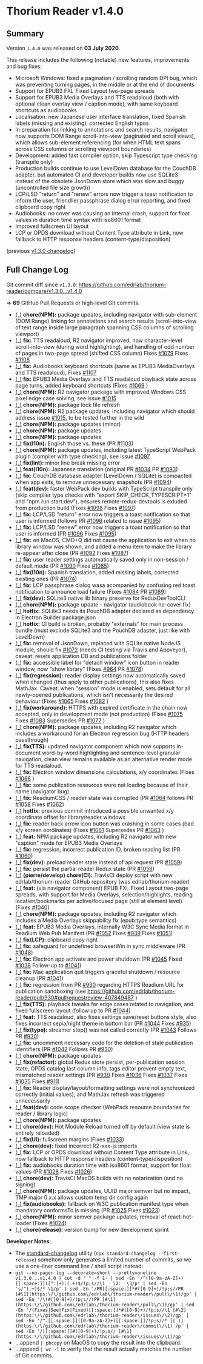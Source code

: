 # Thorium Reader v1.4.0

## Summary

Version `1.4.0` was released on **03 July 2020**.

This release includes the following (notable) new features, improvements and bug fixes:

* Microsoft Windows: fixed a pagination / scrolling random DPI bug, which was preventing turning pages, in the middle or at the end of documents
* Support for EPUB3 FXL Fixed Layout two-page spreads
* Support for EPUB3 Media Overlays and TTS readaloud (both with optional clean overlay view / caption mode), with same keyboard shortcuts as audiobooks
* Localisation: new Japanese user interface translation, fixed Spanish labels (missing and existing), corrected English typos
* In preparation for linking to annotations and search results, navigator now supports DOM Range scroll-into-view (paginated and scroll views), which allows sub-element referencing (for when HTML text spans across CSS columns or scrolling viewport boundaries)
* Development: added fast compiler option, skip Typescript type checking (transpile only)
* Production builds continue to use LevelDown database for the CouchDB adapter, but automated CI and developer builds now use SQLite3 instead of the obsolete JsonDown store which was slow and buggy (uncontrolled file size growth)
* LCP/LSD "return" and "renew" errors now trigger a toast notification to inform the user, friendlier passphrase dialog error reporting, and fixed clipboard copy right
* Audiobooks: no cover was causing an internal crash, support for float values in duration time syntax with iso8601 format
* Improved fullscreen UI layout
* LCP or OPDS download without Content Type attribute in Link, now fallback to HTTP response headers (content-type/disposition)

(previous [v1.3.0 changelog](./CHANGELOG-v1.3.0.md))

## Full Change Log

Git commit diff since `v1.3.0`:
https://github.com/edrlab/thorium-reader/compare/v1.3.0...v1.4.0

=> **69** GitHub Pull Requests or high-level Git commits.

* [(_)](https://github.com/edrlab/thorium-reader/commit/3e1ecb6b167828efcbf5f6fc20ca79fa585ea265) __chore(NPM):__ package updates, including navigator with sub-element (DOM Range) linking for annotations and search results (scroll-into-view of text range inside large paragraph spanning CSS columns of scrolling viewport)
* [(_)](https://github.com/edrlab/thorium-reader/commit/96a561edecc10eabcdecc4f3a21d023e9d9ccb4b) __fix:__ TTS readaloud, R2 navigator improved, now character-level scroll-into-view (during word highlighting), and handling of odd number of pages in two-page spread (shifted CSS column) Fixes [#1079](https://github.com/edrlab/thorium-reader/issues/1079) Fixes [#1108](https://github.com/edrlab/thorium-reader/issues/1108)
* [(_)](https://github.com/edrlab/thorium-reader/commit/6862e38ef74f6c651c5b5ee19efdde39c108b6f8) __fix:__ Audiobooks keyboard shortcuts (same as EPUB3 MediaOverlays and TTS readaloud), Fixes [#1107](https://github.com/edrlab/thorium-reader/issues/1107)
* [(_)](https://github.com/edrlab/thorium-reader/commit/4882c83330c800becf5e9950af6873b50e9236e2) __fix:__ EPUB3 Media Overlays and TTS readaloud playback state across page turns, added keyboard shortcuts (Fixes [#1069](https://github.com/edrlab/thorium-reader/issues/1069) )
* [(_)](https://github.com/edrlab/thorium-reader/commit/2772cb8ea06306b3a17aed273add756af9b78017) __chore(NPM):__ R2 navigator package with improved Windows CSS pixel edge case solving, see issue [#1015](https://github.com/edrlab/thorium-reader/issues/1015)
* [(_)](https://github.com/edrlab/thorium-reader/commit/81b0058abc90134cfa0d0ccccf10cdc8057b1ab3) __chore(NPM):__ package lock file refresh
* [(_)](https://github.com/edrlab/thorium-reader/commit/d701dc0d5b8790dfa34bae7d5ddccd538d45f5c1) __chore(NPM):__ R2 package updates, including navigator which should address issue [#1015](https://github.com/edrlab/thorium-reader/issues/1015), to be tested further in the wild
* [(_)](https://github.com/edrlab/thorium-reader/commit/145db9a72f61d3fb81a9281b60832d83e42b4a0c) __chore(NPM):__ package updates (minor)
* [(_)](https://github.com/edrlab/thorium-reader/commit/f66c63e093a42b143aa348bd9b7f2115ad59ee1f) __chore(NPM):__ package updates
* [(_)](https://github.com/edrlab/thorium-reader/commit/b547d3a7f7e6461b76901f35de1ae48e4e8ca6c2) __chore(NPM):__ package updates
* [(_)](https://github.com/edrlab/thorium-reader/commit/131c27ad47f26f815777658f6b4d5770bae0e768) __fix(l10n):__ English those vs. these (PR [#1103](https://github.com/edrlab/thorium-reader/pull/1103))
* [(_)](https://github.com/edrlab/thorium-reader/commit/fe730b6ff3c378d6a56f404e4669b87926f29958) __chore(NPM):__ package updates, including latest TypeScript WebPack plugin (compiler with type checking), see issue [#1097](https://github.com/edrlab/thorium-reader/issues/1097)
* [(_)](https://github.com/edrlab/thorium-reader/commit/b96b32996bff5a142629c8d8ae600969608cec26) __fix(lint):__ minor line break missing error
* [(_)](https://github.com/edrlab/thorium-reader/commit/c80f9b420d42899386344c7db3363b97a1f98f76) __feat(l10n):__ Japanese translation (original PR [#1034](https://github.com/edrlab/thorium-reader/pull/1034) PR [#1093](https://github.com/edrlab/thorium-reader/pull/1093))
* [(_)](https://github.com/edrlab/thorium-reader/commit/f8b16a0b5472affdad4cdb324913f0c549b9684f) __fix:__ CouchDB database adapter (LevelDown / SQLite) is compacted when app exits, to remove unnecessary snapshots (PR [#1094](https://github.com/edrlab/thorium-reader/pull/1094))
* [(_)](https://github.com/edrlab/thorium-reader/commit/6912519813212f2d2e8ef9c99070d7a8515fb881) __feat(dev):__ faster WebPack dev builds with TypeScript transpile only (skip compiler type checks with "export SKIP_CHECK_TYPESCRIPT=1" and "npm run start:dev"), ensures remote-redux-devtools is exluded from production build (Fixes [#1098](https://github.com/edrlab/thorium-reader/issues/1098) Fixes [#1097](https://github.com/edrlab/thorium-reader/issues/1097))
* [(_)](https://github.com/edrlab/thorium-reader/commit/a372e6a38e2dff65427934a97c960d8d00ea385d) __fix:__ LCP/LSD "return" error now triggers a toast notification so that user is informed (follows PR [#1096](https://github.com/edrlab/thorium-reader/pull/1096) related to issue [#1095](https://github.com/edrlab/thorium-reader/issues/1095))
* [(_)](https://github.com/edrlab/thorium-reader/commit/23d98ddaf76d4abc49690c1ffc0e0241d6f15994) __fix:__ LCP/LSD "renew" error now triggers a toast notification so that user is informed (PR [#1096](https://github.com/edrlab/thorium-reader/pull/1096) Fixes [#1095](https://github.com/edrlab/thorium-reader/issues/1095))
* [(_)](https://github.com/edrlab/thorium-reader/commit/5c7072e7d8a702b2f49d463ae50903ba6ef23e33) __fix:__ on MacOS, CMD+Q did not cause the application to exit when no library window was shown, and added a menu item to make the library re-appear after close (PR [#1092](https://github.com/edrlab/thorium-reader/pull/1092) Fixes [#1087](https://github.com/edrlab/thorium-reader/issues/1087))
* [(_)](https://github.com/edrlab/thorium-reader/commit/7f2d2b08de644e13a723ca2e58778ea66bca0a71) __fix:__ user reader settings automatically saved only in non-session / default mode (PR [#1090](https://github.com/edrlab/thorium-reader/pull/1090) Fixes [#1085](https://github.com/edrlab/thorium-reader/issues/1085))
* [(_)](https://github.com/edrlab/thorium-reader/commit/72d6bd12e560b7771da6e6f3ac509c060f8fa175) __fix(l10n):__ Spanish translation, added missing labels, corrected existing ones (PR [#1074](https://github.com/edrlab/thorium-reader/pull/1074))
* [(_)](https://github.com/edrlab/thorium-reader/commit/233283ed85d3f3f120cabee58e6200265d88a365) __fix:__ LCP passphrase dialog wasa acompanied by confusing red toast notification to announce load failure (Fixes [#1084](https://github.com/edrlab/thorium-reader/issues/1084) PR [#1089](https://github.com/edrlab/thorium-reader/pull/1089))
* [(_)](https://github.com/edrlab/thorium-reader/commit/82fc65f4657e5100c89554d765b9e53ce9825b98) __fix(dev):__ SQLite3 native lib binary preserve for ReduxDevToolCLI
* [(_)](https://github.com/edrlab/thorium-reader/commit/0c4539123fa12dac35a1357926ac631ef933710f) __chore(NPM):__ package update - navigator (audiobook no-cover fix)
* [(_)](https://github.com/edrlab/thorium-reader/commit/07269237817ac7eed8be374fc506697add81ff33) __hotfix:__ SQLite3 needs its PouchDB adapter declared as dependency in Electron Builder package.json
* [(_)](https://github.com/edrlab/thorium-reader/commit/6d95e92b374942b4137b2ac980b4f94a4c4f7872) __hotfix:__ CI build is broken, probably "externals" for main process bundle (must exclude SQLite3 and the PouchDB adapter, just like with LevelDown)
* [(_)](https://github.com/edrlab/thorium-reader/commit/fe37032b03d3cb11d232f220fe3279d616dacbfa) __fix:__ removal of JsonDown, replaced with SQLite native NodeJS module, should fix [#1072](https://github.com/edrlab/thorium-reader/issues/1072) (needs CI testing via Travis and Appveyor), caveat: resets application DB and publications folder
* [(_)](https://github.com/edrlab/thorium-reader/commit/e665456558bb7163ab840bd4d8861a8f53f4d775) __fix:__ accessible label for "detach window" icon button in reader window, now "show library" (Fixes [#964](https://github.com/edrlab/thorium-reader/issues/964) PR [#1078](https://github.com/edrlab/thorium-reader/pull/1078))
* [(_)](https://github.com/edrlab/thorium-reader/commit/755fdcea049b3a62f932bd19dbdb676b4fd96ba3) __fix(regression):__ reader display settings now automatically saved when changed (thus apply to other publications), this also fixes MathJax. Caveat: when "session" mode is enabled, sets default for all newly-opened publications, which isn't necessarily the desired behaviour (Fixes [#1065](https://github.com/edrlab/thorium-reader/issues/1065) Fixes [#1082](https://github.com/edrlab/thorium-reader/issues/1082) )
* [(_)](https://github.com/edrlab/thorium-reader/commit/4a1abf87bb23c3f73f551778dd8b94f5b2341fdb) __fix(workaround):__ HTTPS with expired certificate in the chain now accepted, only in development mode (not production) (Fixes [#1075](https://github.com/edrlab/thorium-reader/issues/1075) Fixes [#1083](https://github.com/edrlab/thorium-reader/issues/1083) Supersedes PR [#1077](https://github.com/edrlab/thorium-reader/pull/1077) )
* [(_)](https://github.com/edrlab/thorium-reader/commit/39c31d6767e88b0d30edfd12311e29090d931f93) __chore(NPM):__ package updates, including R2 navigator which includes a workaround for an Electron regression bug (HTTP headers passthrough)
* [(_)](https://github.com/edrlab/thorium-reader/commit/10bd3b95c984b087e6c50b06e919d715cadec031) __fix(TTS):__ updated navigator component which now supports in-document word-by-word highlighting and sentence-level granular navigation, clean view remains available as an alternative render mode for TTS readaloud.
* [(_)](https://github.com/edrlab/thorium-reader/commit/694b9c63f22db039a1af055b637ea75d2b76ad99) __fix:__ Electron window dimensions calculations, x/y coordinates (Fixes [#1066](https://github.com/edrlab/thorium-reader/issues/1066) )
* [(_)](https://github.com/edrlab/thorium-reader/commit/a4816b1857214a253eed9479fef90de8dd15cf6c) __fix:__ some publication resources were not loading because of their name (navigator bug)
* [(_)](https://github.com/edrlab/thorium-reader/commit/dfbd5ef9241774611481a1ee09239020868e7dc8) __fix:__ ReadiumCSS / reader state was corrupted (PR [#1064](https://github.com/edrlab/thorium-reader/pull/1064) follows PR [#1058](https://github.com/edrlab/thorium-reader/pull/1058) Fixes [#1062](https://github.com/edrlab/thorium-reader/issues/1062))
* [(_)](https://github.com/edrlab/thorium-reader/commit/7ebc3a8e97b2d11137225d866ee359d3749538e9) __hotfix:__ previous commit introduced a possible unwanted x/y coordinate offset for library/reader windows
* [(_)](https://github.com/edrlab/thorium-reader/commit/c1d32cb74e56d413cc5edda430e6c96ab3d12496) __fix:__ reader back arrow icon button was crashing in some cases (bad x/y screen oordinates) (Fixes [#1061](https://github.com/edrlab/thorium-reader/issues/1061) Supersedes PR [#1063](https://github.com/edrlab/thorium-reader/pull/1063) )
* [(_)](https://github.com/edrlab/thorium-reader/commit/3ae023d80d466e51eba37f3489798c38c969466c) __feat:__ NPM package updates, including R2 navigator with new "caption" mode for EPUB3 Media Overlays
* [(_)](https://github.com/edrlab/thorium-reader/commit/4188e75fabd2fbe967af483316bc930ce9b82044) __fix:__ regression, incorrect publication ID, broken reading list (PR [#1060](https://github.com/edrlab/thorium-reader/pull/1060))
* [(_)](https://github.com/edrlab/thorium-reader/commit/a749224ec247575f9f8c7e8f4249f0197d6ef474) __fix(dev):__ preload reader state instead of api request (PR [#1059](https://github.com/edrlab/thorium-reader/pull/1059))
* [(_)](https://github.com/edrlab/thorium-reader/commit/2a832436006a237487308960be96275d01a3651a) __fix:__ persist the partial reader Redux state (PR [#1058](https://github.com/edrlab/thorium-reader/pull/1058))
* [(_)](https://github.com/edrlab/thorium-reader/commit/1217c78a4c3573a1a810d43b9e59644d00f8d00f) __(pierre/develop) chore(CI):__ TravisCI deploy script with new edrlab/thorium-reader GitHub repository (was edrlab/thorium-reader)
* [(_)](https://github.com/edrlab/thorium-reader/commit/579c74389fa6fa011bc1c36e570d9b794a8d69d4) __feat:__ (via navigator component) EPUB FXL Fixed Layout two-page spreads, with support for Media Overlays, selection/highlights, reading location/bookmarks per active/focused page (still at element level) (Fixes [#1040](https://github.com/edrlab/thorium-reader/issues/1040))
* [(_)](https://github.com/edrlab/thorium-reader/commit/9288617a0be3cfde609404cc66eccf2af484a0c2) __chore(NPM):__ package updates, including R2 navigator which includes a Media Overlays skippability fix (epub:type semantics)
* [(_)](https://github.com/edrlab/thorium-reader/commit/3b8ebdf82536d4888288c2827b94c2853763fdb0) __feat:__ EPUB3 Media Overlays, internally W3C Sync Media format in Readium Web Pub Manifest (PR [#1052](https://github.com/edrlab/thorium-reader/pull/1052) Fixes [#939](https://github.com/edrlab/thorium-reader/issues/939) Fixes [#1051](https://github.com/edrlab/thorium-reader/issues/1051))
* [(_)](https://github.com/edrlab/thorium-reader/commit/44822a248ded82698da63878e8c52f42e109d45e) __fix(LCP):__ clipboard copy right
* [(_)](https://github.com/edrlab/thorium-reader/commit/42fa335948251475361d0f27150de60c222e8880) __fix:__ safeguard for undefined browserWin in sync middleware (PR [#1048](https://github.com/edrlab/thorium-reader/pull/1048))
* [(_)](https://github.com/edrlab/thorium-reader/commit/e7bd5e074ad8e28872796d528b32cdd634697370) __fix:__ Electron app activate and power shutdown (PR [#1045](https://github.com/edrlab/thorium-reader/pull/1045) Fixed [#1038](https://github.com/edrlab/thorium-reader/issues/1038) Follow-up to [#1041](https://github.com/edrlab/thorium-reader/issues/1041))
* [(_)](https://github.com/edrlab/thorium-reader/commit/8de22fd97051754829df2922eddfa7e32b25343d) __fix:__ Mac application quit triggers graceful shutdown / resource cleanup (PR [#1041](https://github.com/edrlab/thorium-reader/pull/1041))
* [(_)](https://github.com/edrlab/thorium-reader/commit/4e2fe146699bc88e39619d8cc35108f778b54dcd) __fix:__ regression from PR [#930](https://github.com/edrlab/thorium-reader/pull/930) regarding HTTPS Readium URL for publication sandboxing (see https://github.com/edrlab/thorium-reader/pull/930#pullrequestreview-407849487 )
* [(_)](https://github.com/edrlab/thorium-reader/commit/49fa1e0bf7ebaacdb63bf9d7a94ec609f9a6a3ea) __fix(TTS):__ playback tweaks for edge cases related to navigation, and fixed fullscreen layout (follow up to PR [#1044](https://github.com/edrlab/thorium-reader/pull/1044))
* [(_)](https://github.com/edrlab/thorium-reader/commit/31e3f6c8738607e11d85045fec86602900551e34) __feat:__ TTS readaloud, also fixes settings save/reset buttons style, also fixes incorrect sepia/night theme in bottom bar (PR [#1044](https://github.com/edrlab/thorium-reader/pull/1044) Fixes [#935](https://github.com/edrlab/thorium-reader/issues/935))
* [(_)](https://github.com/edrlab/thorium-reader/commit/539023da06df11ce494261ca1765d3d6c34201fa) __fix(typo):__ streamer stop() was not called correctly (PR [#1043](https://github.com/edrlab/thorium-reader/pull/1043) Follows PR [#930](https://github.com/edrlab/thorium-reader/pull/930))
* [(_)](https://github.com/edrlab/thorium-reader/commit/9fd7615460c44cd82ef75ba0c2e5a0d0b82a0687) __fix:__ uncomment necessary code for the deletion of stale publication identifiers (PR [#1042](https://github.com/edrlab/thorium-reader/pull/1042) Follows PR [#930](https://github.com/edrlab/thorium-reader/pull/930))
* [(_)](https://github.com/edrlab/thorium-reader/commit/e73c42dad18438a63b424b1e400a512e50cb7d91) __chore(NPM):__ package updates
* [(_)](https://github.com/edrlab/thorium-reader/commit/321c18b97bdee43f3619de085d2a733f5ad6ccc2) __fix(refactor):__ global Redux store persist, per-publication session state, OPDS catalog last column info, tags editor prevent empty text, mismatched reader settings (PR [#930](https://github.com/edrlab/thorium-reader/pull/930) Fixes [#1036](https://github.com/edrlab/thorium-reader/issues/1036) Fixes [#1037](https://github.com/edrlab/thorium-reader/issues/1037) Fixes [#1035](https://github.com/edrlab/thorium-reader/issues/1035) Fixes [#911](https://github.com/edrlab/thorium-reader/issues/911))
* [(_)](https://github.com/edrlab/thorium-reader/commit/3a235fe2966645d7f2328a7f7cffcfa19adbf0ce) __fix:__ Reader display/layout/formatting settings were not synchronized correctly (initial values), and MathJax refresh was triggered unnecessarily
* [(_)](https://github.com/edrlab/thorium-reader/commit/8d194a7d651367b8b9f2931b1381e5b0e14a8697) __feat(dev):__ code scope checker (WebPack resource boundaries for reader / library logic)
* [(_)](https://github.com/edrlab/thorium-reader/commit/223dec9739a5e5ac0b4c26af92848d73bf927b6e) __chore(NPM):__ package updates
* [(_)](https://github.com/edrlab/thorium-reader/commit/8865e6aa77ea57afa00f842bc7938e034fd8e092) __chore(dev):__ Hot Module Reload turned off by default (view state is entirely reloaded)
* [(_)](https://github.com/edrlab/thorium-reader/commit/2c10dd01cabb0e0a7d591d758d1e3e5537e1341d) __fix(UI):__ fullscreen margins (Fixes [#1033](https://github.com/edrlab/thorium-reader/issues/1033))
* [(_)](https://github.com/edrlab/thorium-reader/commit/b6cfbe782f70dac2bbdff3ff6e55b282c05fe412) __chore(dev):__ fixed incorrect R2-xxx-js imports
* [(_)](https://github.com/edrlab/thorium-reader/commit/5a7eb087f36b219be3fea7e41319178fb179ebb5) __fix:__ LCP or OPDS download without Content Type attribute in Link, now fallback to HTTP response headers (content-type/disposition)
* [(_)](https://github.com/edrlab/thorium-reader/commit/85307c10df61f2fd92b6041e01b9720b7f23c21c) __fix:__ audiobooks duration time with iso8601 format, support for float values (PR [#1028](https://github.com/edrlab/thorium-reader/pull/1028) Fixes [#1026](https://github.com/edrlab/thorium-reader/issues/1026))
* [(_)](https://github.com/edrlab/thorium-reader/commit/7531d36d521c79e8e2e0f6196223e379ce8d8836) __chore(dev):__ TravisCI MacOS builds with no notarization (and no signing)
* [(_)](https://github.com/edrlab/thorium-reader/commit/5f6d68eb315feadf8a9cf48e3960a97a4b40f988) __chore(NPM):__ package updates, UUID major semver but no impact, TMP major 0.x.x allows custom temp dir config again
* [(_)](https://github.com/edrlab/thorium-reader/commit/e77c45553b4d0d99730bedbd0ce76e6bbfa283dd) __fix(audiobooks):__ fallback on W3C publication manifest type when mandatory conformsTo is missing (PR [#1025](https://github.com/edrlab/thorium-reader/pull/1025) Fixes [#1023](https://github.com/edrlab/thorium-reader/issues/1023))
* [(_)](https://github.com/edrlab/thorium-reader/commit/802a89949ee035f71bcd7d75c7e60ba50cc1f8db) __chore(NPM):__ minor semver package updates, removal of react-hot-loader (Fixes [#1024](https://github.com/edrlab/thorium-reader/issues/1024))
* [(_)](https://github.com/edrlab/thorium-reader/commit/d127b5747e3e83ba140792ea4a2c7f4c694c5a57) __chore(release):__ version bump for new development sprint

__Developer Notes__:

* The [standard-changelog](https://github.com/conventional-changelog/conventional-changelog/tree/master/packages/standard-changelog) utility (`npx standard-changelog --first-release`) somehow only generates a limited number of commits, so we use a one-liner command line / shell script instead:
* `git --no-pager log --decorate=short --pretty=oneline v1.3.0...v1.4.0 | cut -d " " -f 1- | sed -En '/^([0-9a-zA-Z]+)[[:space:]]([^:]+):(.+)$/!p;s//\1 __\2:__\3/p' | sed -En 's/^(.+)$/* \1/p' | sed -En '/PR[[:space:]]*#([0-9]+)/!p;s//PR [#\1](https:\/\/github.com\/edrlab\/thorium-reader\/pull\/\1)/gp' | sed -En '/\(#([0-9]+)/!p;s//(PR [#\1](https:\/\/github.com\/edrlab\/thorium-reader\/pull\/\1)/gp' | sed -En '/(Fixes|See|Fix|Fixed)[[:space:]]*#([0-9]+)/!p;s//\1 [#\2](https:\/\/github.com\/edrlab\/thorium-reader\/issues\/\2)/gp' | sed -En '/^.[[:space:]]([0-9a-zA-Z]+)[[:space:]]/!p;s//* [(_)](https:\/\/github.com\/edrlab\/thorium-reader\/commit\/\1) /p' | sed -En '/[[:space:]]#([0-9]+)/!p;s// [#\1](https:\/\/github.com\/edrlab\/thorium-reader\/issues\/\1)/gp'`
* ...append `| pbcopy` on MacOS to copy the result into the clipboard.
* ...append `| wc -l` to verify that the result actually matches the number of Git commits.
